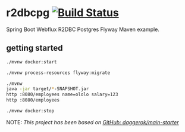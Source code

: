 # r2dbcpg [![Build Status](https://travis-ci.org/daggerok/r2dbcpg.svg?branch=master)](https://travis-ci.org/daggerok/r2dbcpg)
Spring Boot Webflux R2DBC Postgres Flyway Maven example.

## getting started

```bash
./mvnw docker:start

./mvnw process-resources flyway:migrate

./mvnw
java -jar target/*-SNAPSHOT.jar
http :8080/employees name=ololo salary=123
http :8080/employees

./mvnw docker:stop
```

NOTE: _This project has been based on [GitHub: daggerok/main-starter](https://github.com/daggerok/main-starter)_

